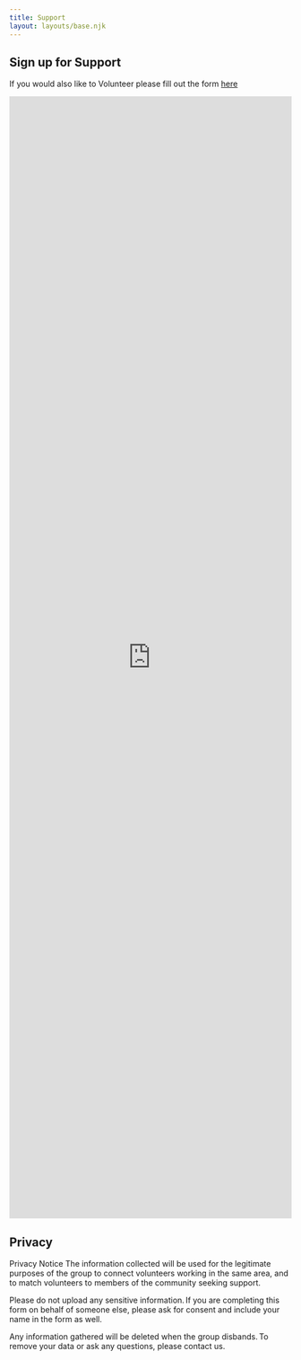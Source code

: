 ```yaml
---
title: Support
layout: layouts/base.njk
---
```


## Sign up for Support

If you would also like to Volunteer please fill out the form [here](/volunteer)

<section id="assistance">
  <iframe src="https://docs.google.com/forms/d/e/1FAIpQLScXjg4bkoL3VqCHiQEyqZxTStlPZqeBSS8HfsBRgu21ftsYJA/viewform?embedded=true" width="100%" height="2000" frameborder="0" marginheight="0" marginwidth="0">Loading…</iframe>
  </div>
</section>

## Privacy

Privacy Notice
The information collected will be used for the legitimate purposes of the group to connect volunteers working in the same area, and to match volunteers to members of the community seeking support. 

Please do not upload any sensitive information. If you are completing this form on behalf of someone else, please ask for consent and include your name in the form as well. 

Any information gathered will be deleted when the group disbands. To remove your data or ask any questions, please contact us.
